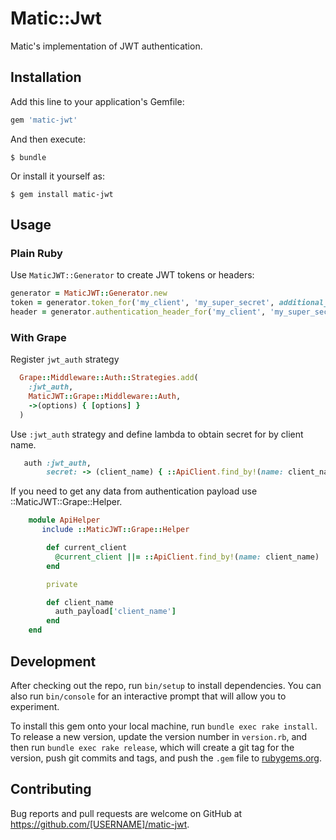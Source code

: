 # Matic::Jwt

Matic's implementation of JWT authentication.

## Installation

Add this line to your application's Gemfile:

```ruby
gem 'matic-jwt'
```

And then execute:

    $ bundle

Or install it yourself as:

    $ gem install matic-jwt

## Usage

### Plain Ruby

Use `MaticJWT::Generator` to create JWT tokens or headers:
```ruby
generator = MaticJWT::Generator.new
token = generator.token_for('my_client', 'my_super_secret', additional_payload: 'test')
header = generator.authentication_header_for('my_client', 'my_super_secret', user_id: 'test@localhost.com')
```

### With Grape
Register `jwt_auth` strategy
```ruby
  Grape::Middleware::Auth::Strategies.add(
    :jwt_auth,
    MaticJWT::Grape::Middleware::Auth,
    ->(options) { [options] }
  )
```

Use ```:jwt_auth``` strategy and define lambda to obtain secret for by client name.
```ruby
   auth :jwt_auth,
        secret: -> (client_name) { ::ApiClient.find_by!(name: client_name).secret }
```

If you need to get any data from authentication payload use ::MaticJWT::Grape::Helper.
```ruby
    module ApiHelper
       include ::MaticJWT::Grape::Helper

        def current_client
          @current_client ||= ::ApiClient.find_by!(name: client_name)
        end

        private

        def client_name
          auth_payload['client_name']
        end
    end
```

## Development

After checking out the repo, run `bin/setup` to install dependencies. You can also run `bin/console` for an interactive prompt that will allow you to experiment.

To install this gem onto your local machine, run `bundle exec rake install`. To release a new version, update the version number in `version.rb`, and then run `bundle exec rake release`, which will create a git tag for the version, push git commits and tags, and push the `.gem` file to [rubygems.org](https://rubygems.org).

## Contributing

Bug reports and pull requests are welcome on GitHub at https://github.com/[USERNAME]/matic-jwt.
